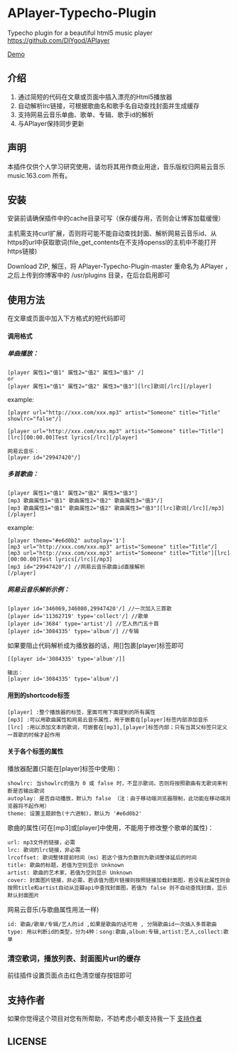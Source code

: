 # APlayer-Typecho-Plugin
Typecho plugin for a beautiful html5 music player https://github.com/DIYgod/APlayer 

[Demo](http://blog.xiaolin.mcxhz.cn/2019/12/31/34.json)

## 介绍
1. 通过简短的代码在文章或页面中插入漂亮的Html5播放器
2. 自动解析lrc链接，可根据歌曲名和歌手名自动查找封面并生成缓存
3. 支持网易云音乐单曲、歌单、专辑、歌手id的解析
4. 与APlayer保持同步更新

## 声明
本插件仅供个人学习研究使用，请勿将其用作商业用途，音乐版权归网易云音乐 music.163.com 所有。

## 安装
安装前请确保插件中的cache目录可写（保存缓存用，否则会让博客加载缓慢）

主机需支持curl扩展，否则将可能不能自动查找封面、解析网易云音乐id、从https的url中获取歌词(file_get_contents在不支持openssl的主机中不能打开https链接)

Download ZIP, 解压，将 APlayer-Typecho-Plugin-master 重命名为 APlayer ，之后上传到你博客中的 /usr/plugins 目录，在后台启用即可

## 使用方法
在文章或页面中加入下方格式的短代码即可

#### 调用格式

##### 单曲播放：
```
[player 属性1="值1" 属性2="值2" 属性3="值3" /]
or
[player 属性1="值1" 属性2="值2" 属性3="值3"][lrc]歌词[/lrc][/player]
```

example:
```
[player url="http://xxx.com/xxx.mp3" artist="Someone" title="Title" showlrc="false"/]

[player url="http://xxx.com/xxx.mp3" artist="Someone" title="Title"][lrc][00:00.00]Test lyrics[/lrc][/player]

网易云音乐：
[player id="29947420"/]

```


##### 多首歌曲：

```
[player 属性1="值1" 属性2="值2" 属性3="值3"]
[mp3 歌曲属性1="值1" 歌曲属性2="值2" 歌曲属性3="值3"/]
[mp3 歌曲属性1="值1" 歌曲属性2="值2" 歌曲属性3="值3"][lrc]歌词[/lrc][/mp3]
[/player]
```

example:
```
[player theme="#e6d0b2" autoplay='1']
[mp3 url="http://xxx.com/xxx.mp3" artist="Someone" title="Title"/]
[mp3 url="http://xxx.com/xxx.mp3" artist="Someone" title="Title"][lrc][00:00.00]Test lyrics[/lrc][/mp3]
[mp3 id="29947420"/] //网易云音乐歌曲id直接解析
[/player]
```

##### 网易云音乐解析示例：
```
[player id='346069,346080,29947420'/] //一次加入三首歌
[player id='11362719' type='collect'/] //歌单
[player id='3684' type='artist'/] //艺人热门五十首
[player id='3084335' type='album'/] //专辑

```

如果要阻止代码解析成为播放器的话，用[]包裹[player]标签即可

```
[[player id='3084335' type='album'/]]

输出：
[player id='3084335' type='album'/]
```

#### 用到的shortcode标签
```
[player] :整个播放器的标签，里面可用下面提到的所有属性
[mp3] :可以用歌曲属性和网易云音乐属性，用于嵌套在[player]标签内部添加音乐
[lrc] :用以添加文本的歌词，可嵌套在[mp3],[player]标签内部；只有当其父标签只定义一首歌的时候才起作用
```

#### 关于各个标签的属性
播放器配置(只能在[player]标签中使用)：
```
showlrc: 当showlrc的值为 0 或 false 时，不显示歌词，否则将按照歌曲有无歌词来判断是否输出歌词
autoplay: 是否自动播放，默认为 false （注：由于移动端浏览器限制，此功能在移动端浏览器将不起作用）
theme: 设置主题颜色(十六进制)，默认为 '#e6d0b2' 
```
歌曲的属性(可在[mp3]或[player]中使用，不能用于修改整个歌单的属性)：
```
url: mp3文件的链接，必需
lrc: 歌词的lrc链接，非必需
lrcoffset: 歌词整体提前时间（ms）若这个值为负数则为歌词整体延后的时间
title: 歌曲的标题，若值为空则显示 Unknown
artist: 歌曲的艺术家，若值为空则显示 Unknown
cover: 封面图片链接，非必需，若该值为图片链接则按照链接加载封面图，若没有此属性则会按照title和artist自动从豆瓣api中查找封面图，若值为 false 则不自动查找封面，显示默认封面图片
```
网易云音乐(与歌曲属性用法一样)
```
id: 歌曲/歌单/专辑/艺人的id ,如果是歌曲的话可用 , 分隔歌曲id一次插入多首歌曲
type: 用以判断id的类型，分为4种：song:歌曲,album:专辑,artist:艺人,collect:歌单
```

### 清空歌词，播放列表、封面图片url的缓存

前往插件设置页面点击红色清空缓存按钮即可

## 支持作者
如果你觉得这个项目对您有所帮助，不妨考虑小额支持我一下
[支持作者](https://blog.xiaolin.mcxhz.cn/36.html)

## LICENSE

